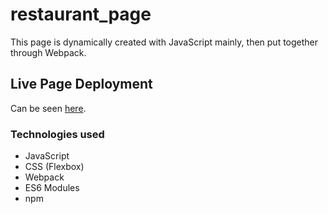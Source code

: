 # restaurant_page
This page is dynamically created with JavaScript mainly, then put together through Webpack. 

## Live Page Deployment
Can be seen [here](https://yomanbest67.github.io/restaurant_page/). 

### Technologies used
- JavaScript 
- CSS (Flexbox)
- Webpack
- ES6 Modules
- npm
